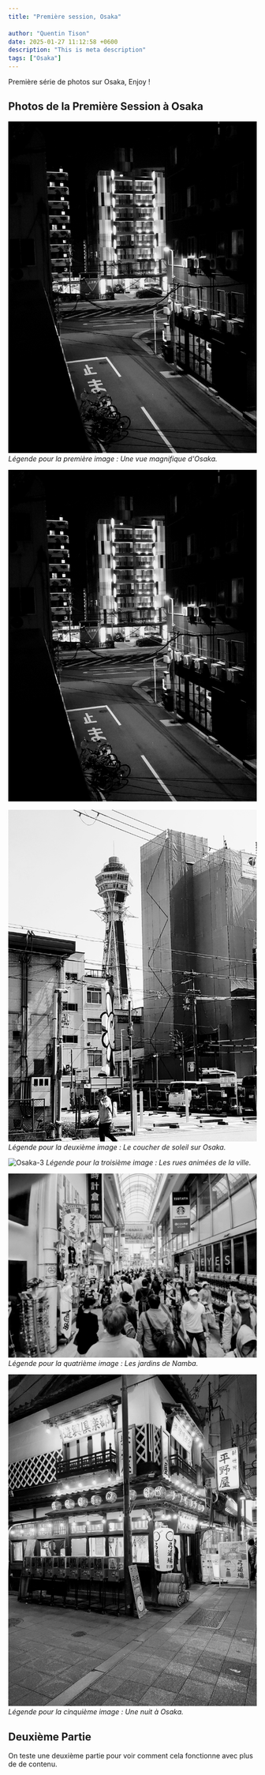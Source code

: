 ```yaml
---
title: "Première session, Osaka"

author: "Quentin Tison"
date: 2025-01-27 11:12:58 +0600
description: "This is meta description"
tags: ["Osaka"]
---
```


<!-- Excerpt Start -->
Première série de photos sur Osaka, Enjoy !
<br> <!--more-->
<!-- Excerpt End -->

## Photos de la Première Session à Osaka

![Osaka-1](/assets/images/post/osaka/osaka-post-1.jpg)
_Légende pour la première image : Une vue magnifique d'Osaka._
<p><img src="/assets/images/post/osaka/osaka-post-1.jpg" alt="Osaka-1" />

![Osaka-2](/assets/images/post/osaka/osaka-post-2.jpg)
_Légende pour la deuxième image : Le coucher de soleil sur Osaka._

![Osaka-3](/assets/images/post/osaka/osaka-post-3.jpg)
_Légende pour la troisième image : Les rues animées de la ville._

![Osaka-4](/assets/images/post/osaka/osaka-post-4.jpg)
_Légende pour la quatrième image : Les jardins de Namba._

![Osaka-5](/assets/images/post/osaka/osaka-post-5.jpg)
_Légende pour la cinquième image : Une nuit à Osaka._

## Deuxième Partie

On teste une deuxième partie pour voir comment cela fonctionne avec plus de de contenu.
